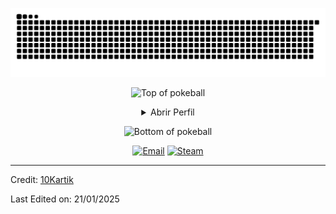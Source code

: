 <p align = "center">
	<img src = "https://github.com/7oSkaaa/7oSkaaa/blob/output/github-contribution-grid-snake.svg?" alt = "Snake Game"/>
</p>

<div align="center">


![Top of pokeball](https://user-images.githubusercontent.com/44261381/209363264-ac854d3c-2cc2-44c4-928e-8a08d1013f46.png)

<details>
<summary>Abrir Perfil</summary>

<br>
<div>
  <div align=center>
      <img height="200" alt="Avatar photo of KK10" src="https://github.com/10kartik/10kartik/assets/99239411/21742f3f-d9a7-4a53-8530-7d20d51e03a9" alt="Avatar photo of KK10">
  </div>
  <div align=center>
      <a href="https://git.io/typing-svg"><img src="https://readme-typing-svg.demolab.com/?font=VT323&size=35&duration=3500&pause=300&color=6A0572&center=true&vCenter=true&width=500&lines=Hey%2C+Eu+sou+Filipe;Bem+vindo+ao+meu+perfil+do+GitHub;Educado+e+esforçado+por+natureza;Estudante+de+Informatica+do+IFPE;Fascinado+por+Banco+de+Dados;Narrador+de+RPG+de+Mesa" alt="Typing SVG" /></a>
  </div>
</div>

<details>
<summary>Sobre mim</summary>

[//]: # (You must have a lf before the markdown element when inside a block for it to work: https://stackoverflow.com/questions/29368902/how-can-i-wrap-my-markdown-in-an-html-div)

<div align="left">

```js
Sou Filipe Luiz, 28, estudante de IPI do IFPE. Pretendo desenvolver minhas habilidades.
```

</div>

</details>

<details>
<summary>Ferramentas</summary>
<div>
  <p style="display: inline-block;" align="center">
    <kbd>
      <kbd>Linguagens de Programação</kbd>
      <br>
      <br>
      <img width="30px" src="https://cdn.jsdelivr.net/gh/devicons/devicon/icons/cplusplus/cplusplus-original.svg" alt="cpp" title="C++" /> 
      <img width="30px" src="https://cdn.jsdelivr.net/gh/devicons/devicon/icons/javascript/javascript-original.svg" alt="js" title="Javascript"/> 
    </kbd>
    <kbd>
      <kbd>Back-end</kbd>
      <br>
      <br>
      <img width="30px" src="https://cdn.jsdelivr.net/gh/devicons/devicon/icons/nodejs/nodejs-original.svg" alt="nodejs" title="Node.js"/>
    </kbd>
    <kbd>
      <kbd>Front-end</kbd>
      <br>
      <br>
      <img width="30px" src="https://cdn.jsdelivr.net/gh/devicons/devicon/icons/html5/html5-original.svg" alt="html" title="HTML"/> 
      <img width="30px" src="https://cdn.jsdelivr.net/gh/devicons/devicon/icons/css3/css3-plain-wordmark.svg" alt="css" title="CSS"/>  
    </kbd>
    <kbd>
      <kbd>Database</kbd>
      <br>
      <br>
      <img width="30px" src="https://cdn-icons-png.flaticon.com/512/5968/5968313.png" alt="mysql" title="MySQL"/>
    </kbd>
    <br>
    <br>
    <kbd>
      <kbd>Automação, Ciência de Dados & IA</kbd>
      <br>
      <br>
      <img width="30px" src="https://freelogopng.com/images/all_img/1681038242chatgpt-logo-png.png" alt="chatgpt" title="Chat GPT"/>
    </kbd>
    <kbd>
      <kbd>Sistemas Operacionais, Networking & Deployment</kbd>
      <br>
      <br>
      <img width="30" src="https://user-images.githubusercontent.com/25181517/117269608-b7dcfb80-ae58-11eb-8e66-6cc8753553f0.png" alt="Android" title="Android"/>
	    <img width="30" src="https://user-images.githubusercontent.com/25181517/186884150-05e9ff6d-340e-4802-9533-2c3f02363ee3.png" alt="Windows" title="Windows"/>
	    <img width="30" src="https://github.com/marwin1991/profile-technology-icons/assets/76662862/2481dc48-be6b-4ebb-9e8c-3b957efe69fa" alt="Linux" title="Linux"/>
      <img width="30px" src="https://cdn.jsdelivr.net/gh/devicons/devicon/icons/git/git-plain.svg" alt="git" title="git"/>
      <img width="30px" src="https://icon.icepanel.io/Technology/svg/GitHub-Actions.svg" alt="githubactions" title="Github Actions"/>
    </kbd>
    <kbd>
      <kbd>Ferramentas</kbd>
      <br>
      <br>
      <img width="30px" src="https://cdn.jsdelivr.net/gh/devicons/devicon/icons/vscode/vscode-original.svg"  alt="VSCode" title="VS Code"/>
  </kbd>
  </p>
</div>
</details>

<details>
  <summary>Status GitHub</summary>
  <br>
  <p align="center">
    <img align="center" src="https://github-readme-stats.vercel.app/api?username=luke96neto&show_icons=true\&show=reviews,discussions_started,discussions_answered,prs_merged,prs_merged_percentage" alt="GitHub Stats">
  </p>
</details>

<details>
  <summary>Citação Favorita</summary>
  <br>
  <blockquote>
    “Que poder teria o inferno se os prisioneiros daqui não fossem capazes de sonhar com o céu?”
    <br><strong>Sandman - Sonho</strong>
  </blockquote>
</details>

<details>
<summary>O que posso fazer por você?</summary>
<table style="border: none">
  <tr>
  <td width="50%" valign="top">

[//]: # (Fighting against markdown and blocks isn't easy, indentation is catastrophic)

## Vamos conversar!

Se você precisa de auxílio quanto a desenvolvimento de sites, sinta-se a vontade para me contar em <a href="filipeluiz0696@gmail.com"> pelo meu email</a>, sinta-se a vontade!

  </td>
  </tr>
</table>
</details>

</details>

![Bottom of pokeball](https://user-images.githubusercontent.com/44261381/209363271-905d2a5e-8a18-44c0-a450-45dddd4d5036.png)

</div>

<div align=center>
<a href="filipeluiz0696@gmail.com?subject=Oi%20Filipe%20Luiz,%20prazer%20em%20conhecer%20você!" target="_blank"><img alt="Email" src="https://img.shields.io/static/v1?style=for-the-badge&message=Gmail&color=EA4335&logo=Gmail&logoColor=FFFFFF&label=" /></a>
<a href="https://steamcommunity.com/profiles/76561198325298143/" target="_blank"><img width="110px" alt="Steam" src="https://e7.pngegg.com/pngimages/768/845/png-clipart-brand-logo-product-design-font-steam-text-logo.png" /></a>
</div>

------
Credit: [10Kartik](https://github.com/10Kartik)

Last Edited on: 21/01/2025
